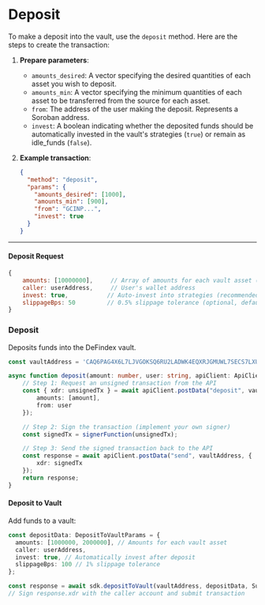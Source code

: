 # Deposit

To make a deposit into the vault, use the `deposit` method. Here are the steps to create the transaction:

1. **Prepare parameters**:
   * `amounts_desired`: A vector specifying the desired quantities of each asset you wish to deposit.
   * `amounts_min`: A vector specifying the minimum quantities of each asset to be transferred from the source for each asset.
   * `from`: The address of the user making the deposit. Represents a Soroban address.
   * `invest`: A boolean indicating whether the deposited funds should be automatically invested in the vault's strategies (`true`) or remain as idle\_funds (`false`).
2.  **Example transaction**:

    ```json
    {
      "method": "deposit",
      "params": {
        "amounts_desired": [1000],
        "amounts_min": [900],
        "from": "GCINP...",
        "invest": true
      }
    }
    ```

***

#### Deposit Request

```javascript
{
    amounts: [10000000],     // Array of amounts for each vault asset (7 decimals for XLM)
    caller: userAddress,     // User's wallet address
    invest: true,           // Auto-invest into strategies (recommended: true)
    slippageBps: 50         // 0.5% slippage tolerance (optional, default: 0)
}
```

### Deposit

Deposits funds into the DeFindex vault.

```typescript
const vaultAddress = 'CAQ6PAG4X6L7LJVGOKSQ6RU2LADWK4EQXRJGMUWL7SECS7LXUEQLM5U7';

async function deposit(amount: number, user: string, apiClient: ApiClient, signerFunction: (tx: string) => string) {
    // Step 1: Request an unsigned transaction from the API
    const { xdr: unsignedTx } = await apiClient.postData("deposit", vaultAddress, {
        amounts: [amount],
        from: user
    });

    // Step 2: Sign the transaction (implement your own signer)
    const signedTx = signerFunction(unsignedTx);

    // Step 3: Send the signed transaction back to the API
    const response = await apiClient.postData("send", vaultAddress, {
        xdr: signedTx
    });
    return response;
}
```

#### Deposit to Vault

Add funds to a vault:

```typescript
const depositData: DepositToVaultParams = {
  amounts: [1000000, 2000000], // Amounts for each vault asset
  caller: userAddress,
  invest: true, // Automatically invest after deposit
  slippageBps: 100 // 1% slippage tolerance
};

const response = await sdk.depositToVault(vaultAddress, depositData, SupportedNetworks.TESTNET);
// Sign response.xdr with the caller account and submit transaction
```

####
